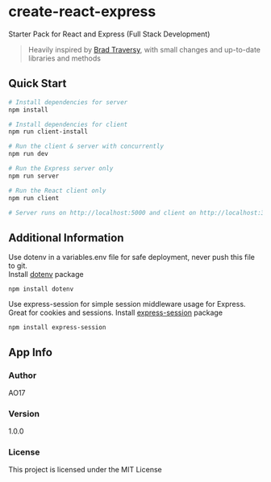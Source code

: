 # create-react-express
Starter Pack for React and Express (Full Stack Development)

> Heavily inspired by [Brad Traversy](https://github.com/bradtraversy/react_express_starter), with small changes and up-to-date libraries and methods

## Quick Start

``` bash
# Install dependencies for server
npm install

# Install dependencies for client
npm run client-install

# Run the client & server with concurrently
npm run dev

# Run the Express server only
npm run server

# Run the React client only
npm run client

# Server runs on http://localhost:5000 and client on http://localhost:3000
```

## Additional Information

Use dotenv in a variables.env file for safe deployment, never push this file to git.  
Install [dotenv](https://github.com/motdotla/dotenv) package
```
npm install dotenv
```  

Use express-session for simple session middleware usage for Express.  
Great for cookies and sessions.
Install [express-session](https://github.com/expressjs/session) package
```
npm install express-session
```

## App Info

### Author

AO17

### Version

1.0.0

### License

This project is licensed under the MIT License
